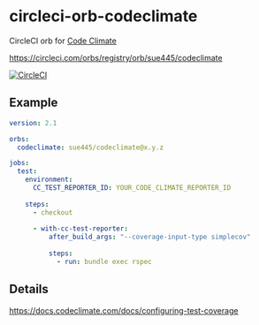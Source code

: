 # circleci-orb-codeclimate
CircleCI orb for [Code Climate](https://codeclimate.com/)

https://circleci.com/orbs/registry/orb/sue445/codeclimate

[![CircleCI](https://circleci.com/gh/sue445/circleci-orb-codeclimate/tree/master.svg?style=svg)](https://circleci.com/gh/sue445/circleci-orb-codeclimate/tree/master)

## Example
```yml
version: 2.1

orbs:
  codeclimate: sue445/codeclimate@x.y.z

jobs:
  test:
    environment:
      CC_TEST_REPORTER_ID: YOUR_CODE_CLIMATE_REPORTER_ID
  
    steps:
      - checkout
  
      - with-cc-test-reporter:
          after_build_args: "--coverage-input-type simplecov"
  
          steps:
            - run: bundle exec rspec
```

## Details
https://docs.codeclimate.com/docs/configuring-test-coverage
